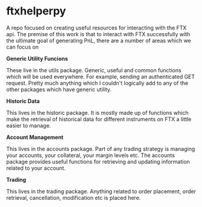 # ftxhelperpy
A repo focused on creating useful resources for interacting with the FTX api. The premise of this work is that to interact with FTX successfully with the ultimate goal of generating PnL, there are a number of areas which we can focus on 

**Generic Utility Funcions**

These live in the utils package. Generic, useful and common functions which will be used everywhere. For example, sending an authenticated GET request. Pretty much anything which I couldn't logically add to any of the other packages which have generic utility. 

**Historic Data**

This lives in the historic package. It is mostly made up of functions which make the retrieval of historical data for different instruments on FTX a little easier to manage.

**Account Management**

This lives in the accounts package. Part of any trading strategy is managing your accounts, your collateral, your margin levels etc. The accounts package provides useful functions for retrieving and updating information related to your account. 

**Trading**

This lives in the trading package. Anything related to order placement, order retrieval, cancellation, modification etc is placed here. 

